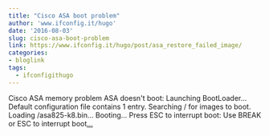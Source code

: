 ```yaml
---
title: "Cisco ASA boot problem"
author: 'www.ifconfig.it/hugo'
date: '2016-08-03'
slug: cisco-asa-boot-problem
link: https://www.ifconfig.it/hugo/post/asa_restore_failed_image/
categories:
- bloglink
tags:
  - ifconfigithugo
---
```


Cisco ASA memory problem ASA doesn't boot: Launching BootLoader... Default configuration file contains 1 entry. Searching / for images to boot. Loading /asa825-k8.bin... Booting... Press ESC to interrupt boot: Use BREAK or ESC to interrupt boot[... <i class="fas fa-external-link-alt"></i>](https://www.ifconfig.it/hugo/post/asa_restore_failed_image/)

